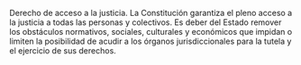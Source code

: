 Derecho de acceso a la justicia. La Constitución garantiza el pleno acceso a la justicia a todas las personas y colectivos. Es deber del Estado remover los obstáculos normativos, sociales, culturales y económicos que impidan o limiten la posibilidad de acudir a los órganos jurisdiccionales para la tutela y el ejercicio de sus derechos.
